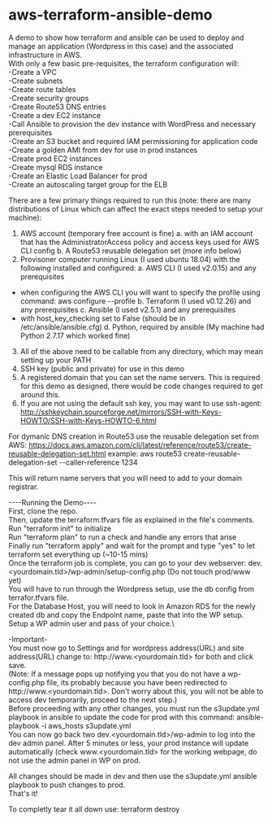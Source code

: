 # aws-terraform-ansible-demo
A demo to show how terraform and ansible can be used to deploy and manage an application (Wordpress in this case) and the associated infrastructure in AWS.\
With only a few basic pre-requisites, the terraform configuration will:\
-Create a VPC\
-Create subnets\
-Create route tables\
-Create security groups\
-Create Route53 DNS entries\
-Create a dev EC2 instance\
-Call Ansible to provision the dev instance with WordPress and necessary prerequisites\
-Create an S3 bucket and required IAM permissioning for application code\
-Create a golden AMI from dev for use in prod instances\
-Create prod EC2 instances\
-Create mysql RDS instance\
-Create an Elastic Load Balancer for prod\
-Create an autoscaling target group for the ELB


There are a few primary things required to run this (note: there are many distributions of Linux which can affect the exact steps needed to setup your machine):
1. AWS account (temporary free account is fine)
 a. with an IAM account that has the AdministratorAccess policy and access keys used for AWS CLI config
 b. A Route53 reusable delegation set (more info below)
2. Provisoner computer running Linux (I used ubuntu 18.04) with the following installed and configured:
 a. AWS CLI (I used v2.0.15) and any prerequisites
  - when configuring the AWS CLI you will want to specify the profile using command: aws configure --profile <profilename>
 b. Terraform (I used v0.12.26) and any prerequisites
 c. Ansible (I used v2.5.1) and any prerequisites
  - with host_key_checking set to False (should be in /etc/ansible/ansible.cfg)
 d. Python, required by ansible (My machine had Python 2.7.17 which worked fine)
3. All of the above need to be callable from any directory, which may mean setting up your PATH
4. SSH key (public and private) for use in this demo
5. A registered domain that you can set the name servers. This is required for this demo as designed, there would be code changes required to get around this.
6. If you are not using the default ssh key, you may want to use ssh-agent: http://sshkeychain.sourceforge.net/mirrors/SSH-with-Keys-HOWTO/SSH-with-Keys-HOWTO-6.html

For dymanic DNS creation in Route53 use the reusable delegation set from AWS:
https://docs.aws.amazon.com/cli/latest/reference/route53/create-reusable-delegation-set.html
example: aws route53 create-reusable-delegation-set --caller-reference 1234

This will return name servers that you will need to add to your domain registrar.

----Running the Demo----\
First, clone the repo.\
Then, update the terraform.tfvars file as explained in the file's comments.\
Run "terraform init" to initialize\
Run "terraform plan" to run a check and handle any errors that arise\
Finally run "terraform apply" and wait for the prompt and type "yes" to let terraform set everything up (~10-15 mins)\
Once the terraform job is complete, you can go to your dev webserver: dev.<yourdomain.tld>/wp-admin/setup-config.php (Do not touch prod/www yet)\
You will have to run through the Wordpress setup, use the db config from terrafor.tfvars file.\
For the Database Host, you will need to look in Amazon RDS for the newly created db and copy the Endpoint name, paste that into the WP setup.\
Setup a WP admin user and pass of your choice.\

-Important-\
You must now go to Settings and for wordpress address(URL) and site address(URL) change to: http://www.<yourdomain.tld> for both and click save.\
(Note: If a message pops up notifying you that you do not have a wp-config.php file, its probably because you have been redirected to http://www.<yourdomain.tld>. Don't worry about this, you will not be able to access dev temporarily, proceed to the next step.)\
Before proceeding with any other changes, you must run the s3update.yml playbook in ansible to update the code for prod with this command: ansible-playbook -i aws_hosts s3update.yml\
You can now go back two dev.<yourdomain.tld>/wp-admin to log into the dev admin panel.
After 5 minutes or less, your prod instance will update automatically (check www.<yourdomain.tld> for the working webpage, do not use the admin panel in WP on prod.

All changes should be made in dev and then use the s3update.yml ansible playbook to push changes to prod.\
That's it!

To completly tear it all down use: terraform destroy


